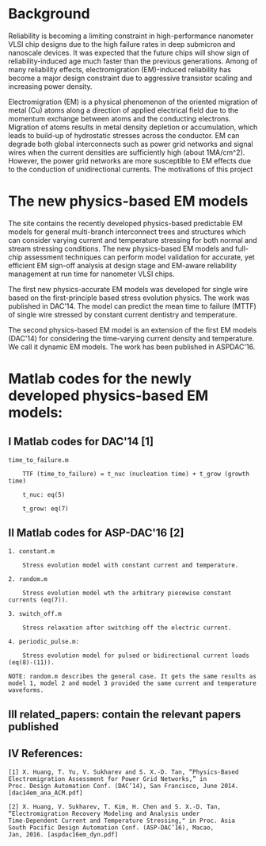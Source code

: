 # Background
Reliability is becoming a limiting constraint in high-performance nanometer VLSI chip designs due to the high failure rates in deep submicron and nanoscale devices. It was expected that the future chips will show sign of reliability-induced age much faster than the previous generations. Among of many reliability effects, electromigration (EM)-induced reliability has become a major design constraint due to aggressive transistor scaling and increasing power density.

Electromigration (EM) is a physical phenomenon of the oriented migration of metal (Cu) atoms along a direction of applied electrical field due to the momentum exchange between atoms and the conducting electrons. Migration of atoms results in metal density depletion or accumulation, which leads to build-up of hydrostatic stresses across the conductor. EM can degrade both global interconnects such as power grid networks and signal wires when the current densities are sufficiently high (about 1MA/cm^2). However, the power grid networks are more susceptible to EM effects due to the conduction of unidirectional currents.
The motivations of this project

# The new physics-based EM models
The site contains the recently developed physics-based predictable EM models for general multi-branch interconnect trees and structures which can consider varying current and temperature stressing for both normal and stream stressing conditions. The new physics-based EM models and full-chip assessment techniques can perform model validation for accurate, yet efficient EM sign-off analysis at design stage and EM-aware reliability management at run time for nanometer VLSI chips. 

The first new physics-accurate EM models was developed for single wire based on the first-principle based stress evolution physics. The work was published in DAC'14. The model can predict the mean time to failure (MTTF) of single wire stressed by constant current dentistry and temperature. 

The second physics-based EM model is an extension of the first EM models (DAC'14) for considering the time-varying current density and temperature. We call it dynamic EM models. The work has been published in ASPDAC'16. 

# Matlab codes for the newly developed physics-based EM models:


## I Matlab codes for DAC'14 [1]

    time_to_failure.m
    
        TTF (time_to_failure) = t_nuc (nucleation time) + t_grow (growth time)
   
        t_nuc: eq(5)
   
        t_grow: eq(7)

## II Matlab codes for ASP-DAC'16 [2]

    1. constant.m
    
        Stress evolution model with constant current and temperature.

    2. random.m
        
        Stress evolution model wth the arbitrary piecewise constant currents (eq(7)).
  
    3. switch_off.m

        Stress relaxation after switching off the electric current.
   
    4. periodic_pulse.m:
        
        Stress evolution model for pulsed or bidirectional current loads (eq(8)-(11)).
   
    NOTE: random.m describes the general case. It gets the same results as model 1, model 2 and model 3 provided the same current and temperature waveforms.
    

## III related_papers: contain the relevant papers published


## IV References:
    
    [1] X. Huang, T. Yu, V. Sukharev and S. X.-D. Tan, “Physics-Based
    Electromigration Assessment for Power Grid Networks,” in
    Proc. Design Automation Conf. (DAC’14), San Francisco, June 2014. [dac14em_ana_ACM.pdf]
    
    [2] X. Huang, V. Sukharev, T. Kim, H. Chen and S. X.-D. Tan,
    “Electromigration Recovery Modeling and Analysis under
    Time-Dependent Current and Temperature Stressing," in Proc. Asia
    South Pacific Design Automation Conf. (ASP-DAC’16), Macao,
    Jan, 2016. [aspdac16em_dyn.pdf]
